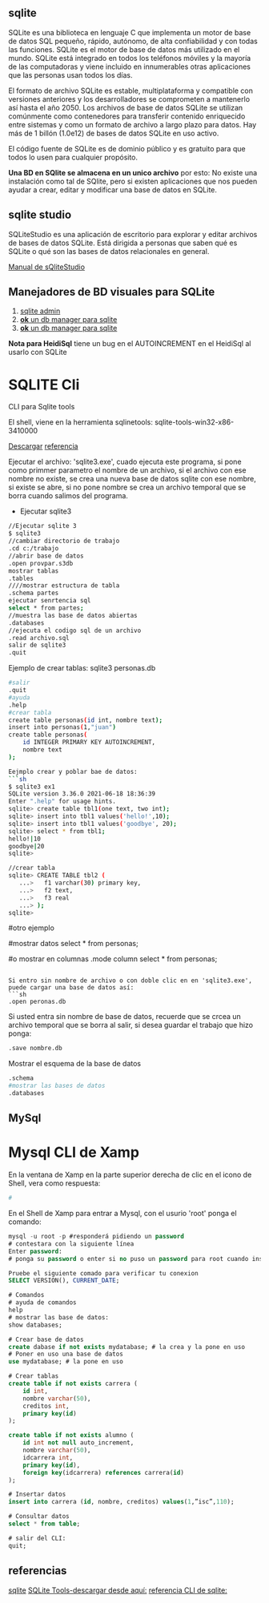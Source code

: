 ## sqlite

SQLite es una biblioteca en lenguaje C que implementa un motor de base de datos SQL pequeño, rápido, autónomo, de alta confiabilidad y con todas las funciones. SQLite es el motor de base de datos más utilizado en el mundo. SQLite está integrado en todos los teléfonos móviles y la mayoría de las computadoras y viene incluido en innumerables otras aplicaciones que las personas usan todos los días.

El formato de archivo SQLite es estable, multiplataforma y compatible con versiones anteriores y los desarrolladores se comprometen a mantenerlo así hasta el año 2050. Los archivos de base de datos SQLite se utilizan comúnmente como contenedores para transferir contenido enriquecido entre sistemas y como un formato de archivo a largo plazo para datos. Hay más de 1 billón (1.0e12) de bases de datos SQLite en uso activo.

El código fuente de SQLite es de dominio público y es gratuito para que todos lo usen para cualquier propósito.

**Una BD en SQlite se almacena en un unico archivo** por esto: No existe una instalación como tal de SQlite, pero si existen aplicaciones que nos pueden ayudar a crear, editar y modificar una base de datos en SQLite.

## sqlite studio

SQLiteStudio es una aplicación de escritorio para explorar y editar archivos de bases de datos SQLite. Está dirigida a personas que saben qué es SQLite o qué son las bases de datos relacionales en general.

[Manual de sQliteStudio](https://github.com/pawelsalawa/sqlitestudio/wiki/User_Manual)

## Manejadores de BD visuales para SQLite

1. [sqlite admin](https://sqliteadmin.orbmu2k.de/)
2. [**ok** un db manager para sqlite](https://sqlitestudio.pl/)
3. [**ok** un db manager para sqlite](https://sqlitebrowser.org/dl/)

**Nota para HeidiSql** tiene un bug en el AUTOINCREMENT en el HeidiSql al usarlo con SQLite

# SQLITE Cli

CLI para Sqlite tools

El shell, viene en la herramienta sqlinetools:
sqlite-tools-win32-x86-3410000

[Descargar](https://sqlite.org/download.html)
[referencia](https://sqlite.org/cli.html)

Ejecutar el archivo: 'sqlite3.exe', cuado ejecuta este programa, si pone como primmer parametro el nombre de un archivo, si el archivo con ese nombre no existe, se crea una nueva base de datos sqlite con ese nombre, si existe se abre, si no pone nombre se crea un archivo temporal que se borra cuando salimos del programa.

* Ejecutar sqlite3

```sh
//Ejecutar sqlite 3
$ sqlite3
//cambiar directorio de trabajo
.cd c:/trabajo 
//abrir base de datos
.open provpar.s3db
mostrar tablas
.tables
////mostrar estructura de tabla
.schema partes
ejecutar senrtencia sql
select * from partes;
//muestra las base de datos abiertas
.databases
//ejecuta el codigo sql de un archivo
.read archivo.sql
salir de sqlite3
.quit
```

Ejemplo de crear tablas:
sqlite3 personas.db

```sh
#salir
.quit
#ayuda
.help
#crear tabla
create table personas(id int, nombre text);
insert into personas(1,"juan")
create table personas(
    id INTEGER PRIMARY KEY AUTOINCREMENT, 
    nombre text
);

Eejmplo crear y poblar bae de datos:
```sh
$ sqlite3 ex1
SQLite version 3.36.0 2021-06-18 18:36:39
Enter ".help" for usage hints.
sqlite> create table tbl1(one text, two int);
sqlite> insert into tbl1 values('hello!',10);
sqlite> insert into tbl1 values('goodbye', 20);
sqlite> select * from tbl1;
hello!|10
goodbye|20
sqlite>
```
```sh
//crear tabla
sqlite> CREATE TABLE tbl2 (
   ...>   f1 varchar(30) primary key,
   ...>   f2 text,
   ...>   f3 real
   ...> );
sqlite>
```

#otro ejemplo

#mostrar datos
select * from personas;

#o mostrar en columnas
.mode column
select * from personas;
```

Si entro sin nombre de archivo o con doble clic en en 'sqlite3.exe', puede cargar una base de datos así:
```sh
.open peronas.db
```

Si usted entra sin nombre de base de datos, recuerde que se crcea un archivo temporal que se borra al salir, si desea guardar el trabajo que hizo ponga:
```sh
.save nombre.db
```
Mostrar el esquema de la base de datos
```sh
.schema
#mostrar las bases de datos
.databases
```

## MySql

# Mysql CLI de Xamp

En la ventana  de Xamp en la parte superior derecha de clic en el icono de Shell, vera como respuesta:
```sh
#
```

En el Shell de Xamp para entrar a Mysql, con el usurio 'root' ponga el comando:
```sql
mysql -u root -p #responderá pidiendo un password
# contestara con la siguiente línea
Enter password:
# ponga su password o enter si no puso un password para root cuando instalo Xamp

Pruebe el siguiente comado para verificar tu conexion
SELECT VERSION(), CURRENT_DATE;

# Comandos
# ayuda de comandos
help
# mostrar las base de datos:
show databases;

# Crear base de datos
create dabase if not exists mydatabase; # la crea y la pone en uso
# Poner en uso una base de datos
use mydatabase; # la pone en uso

# Crear tablas
create table if not exists carrera (
    id int, 
    nombre varchar(50), 
    creditos int, 
    primary key(id)
);

create table if not exists alumno (
    id int not null auto_increment, 
    nombre varchar(50), 
    idcarrera int, 
    primary key(id), 
    foreign key(idcarrera) references carrera(id)
);

# Insertar datos
insert into carrera (id, nombre, creditos) values(1,”isc”,110);

# Consultar datos
select * from table;

# salir del CLI:
quit;
```

## referencias
[sqlite](https://www.sqlite.org/)
[SQLite Tools-descargar desde aquí:](https://www.sqlite.org/download.html)
[referencia CLI de sqlite: ](https://sqlite.org/cli.html)